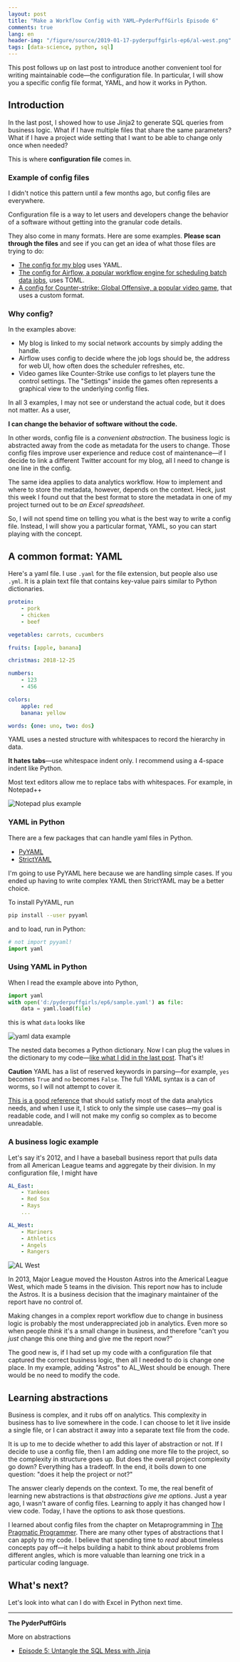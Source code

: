 ```yaml
---
layout: post
title: "Make a Workflow Config with YAML—PyderPuffGirls Episode 6"
comments: true
lang: en
header-img: "/figure/source/2019-01-17-pyderpuffgirls-ep6/al-west.png"
tags: [data-science, python, sql]
---
```


This post follows up on last post to introduce another convenient tool for writing maintainable code—the configuration file. In particular, I will show you a specific config file format, YAML, and how it works in Python.

## Introduction

In the last post, I showed how to use Jinja2 to generate SQL queries from business logic. What if I have multiple files that share the same parameters? What if I have a project wide setting that I want to be able to change only once when needed?

This is where **configuration file** comes in.

### Example of config files

I didn't notice this pattern until a few months ago, but config files are everywhere.

Configuration file is a way to let users and developers change the behavior of a software without getting into the granular code details.

They also come in many formats. Here are some examples. **Please scan through the files** and see if you can get an idea of what those files are trying to do:

* [The config for my blog](https://github.com/changhsinlee/changhsinlee.github.io/blob/master/_config.yml) uses YAML.
* [The config for Airflow, a popular workflow engine for scheduling batch data jobs](https://github.com/puckel/docker-airflow/blob/master/config/airflow.cfg), uses TOML.
* [A config for Counter-strike: Global Offensive, a popular video game](https://gist.github.com/nickbudi/3916475), that uses a custom format.

### Why config?

In the examples above:

* My blog is linked to my social network accounts by simply adding the handle.
* Airflow uses config to decide where the job logs should be, the address for web UI, how often does the scheduler refreshes, etc.
* Video games like Counter-Strike use configs to let players tune the control settings. The "Settings" inside the games often represents a graphical view to the underlying config files.

In all 3 examples, I may not see or understand the actual code, but it does not matter. As a user,

**I can change the behavior of software without the code.**

In other words, config file is a _convenient abstraction_. The business logic is abstracted away from the code as metadata for the users to change. Those config files improve user experience and reduce cost of maintenance—if I decide to link a different Twitter account for my blog, all I need to change is one line in the config.

The same idea applies to data analytics workflow. How to implement and where to store the metadata, however, depends on the context. Heck, just this week I found out that the best format to store the metadata in one of my project turned out to be _an Excel spreadsheet_.

So, I will not spend time on telling you what is the best way to write a config file. Instead, I will show you a particular format, YAML, so you can start playing with the concept.

## A common format: YAML

Here's a yaml file. I use `.yaml` for the file extension, but people also use `.yml`. It is a plain text file that contains key-value pairs similar to Python dictionaries.

```yaml
protein:
    - pork
    - chicken
    - beef

vegetables: carrots, cucumbers

fruits: [apple, banana]

christmas: 2018-12-25

numbers:
    - 123
    - 456

colors:
    apple: red
    banana: yellow

words: {one: uno, two: dos}
```

YAML uses a nested structure with whitespaces to record the hierarchy in data.

**It hates tabs**—use whitespace indent only. I recommend using a 4-space indent like Python.

Most text editors allow me to replace tabs with whitespaces. For example, in Notepad++

![Notepad plus example](/figure/source/2019-01-17-pyderpuffgirls-ep6/notepadplus.png)


### YAML in Python

There are a few packages that can handle yaml files in Python.

* [PyYAML](https://pyyaml.org/)
* [StrictYAML](https://github.com/crdoconnor/strictyaml)

I'm going to use PyYAML here because we are handling simple cases. If you ended up having to write complex YAML then StrictYAML may be a better choice.

To install PyYAML, run

```sh
pip install --user pyyaml
```

and to load, run in Python:

```py
# not import pyyaml!
import yaml
```

### Using YAML in Python

When I read the example above into Python,

```py
import yaml
with open('d:/pyderpuffgirls/ep6/sample.yaml') as file:
    data = yaml.load(file)
```

this is what `data` looks like

![yaml data example](/figure/source/2019-01-17-pyderpuffgirls-ep6/data.png)

The nested data becomes a Python dictionary. Now I can plug the values in the dictionary to my code—[like what I did in the last post](https://changhsinlee.com/pyderpuffgirls-ep5/#the-python-code). That's it!


**Caution** YAML has a list of reserved keywords in parsing—for example, `yes` becomes `True` and `no` becomes `False`. The full YAML syntax is a can of worms, so I will not attempt to cover it.

[This is a good reference](https://camel.readthedocs.io/en/latest/yamlref.html#overall-structure-and-design) that should satisfy most of the data analytics needs, and when I use it, I stick to only the simple use cases—my goal is readable code, and I will not make my config so complex as to become unreadable.

### A business logic example

Let's say it's 2012, and I have a baseball business report that pulls data from all American League teams and aggregate by their division. In my configuration file, I might have

```yaml
AL_East:
    - Yankees
    - Red Sox
    - Rays
    ...

AL_West:
    - Mariners
    - Athletics
    - Angels
    - Rangers
```

![AL West](/figure/source/2019-01-17-pyderpuffgirls-ep6/al-west.png)

In 2013, Major League moved the Houston Astros into the Americal League West, which made 5 teams in the division. This report now has to include the Astros. It is a business decision that the imaginary maintainer of the report have no control of.

Making changes in a complex report workflow due to change in business logic is probably the most underappreciated job in analytics. Even more so when people _think_ it's a small change in business, and therefore "can't you _just_ change this one thing and give me the report now?"

The good new is, if I had set up my code with a configuration file that captured the correct business logic, then all I needed to do is change one place. In my example, adding "Astros" to AL_West should be enough. There would be no need to modify the code.

## Learning abstractions

Business is complex, and it rubs off on analytics. This complexity in business has to live somewhere in the code. I can choose to let it live inside a single file, or I can abstract it away into a separate text file from the code.

It is up to me to decide whether to add this layer of abstraction or not. If I decide to use a config file, then I am adding one more file to the project, so the complexity in structure goes up. But does the overall project complexity go down? Everything has a tradeoff. In the end, it boils down to one question: "does it help the project or not?"

The answer clearly depends on the context. To me, the real benefit of learning new abstractions is that _abstractions give me options_. Just a year ago, I wasn't aware of config files. Learning to apply it has changed how I view code. Today, I have the options to ask those questions.

I learned about config files from the chapter on Metaprogramming in [The Pragmatic Programmer](https://changhsinlee.com/pyderpuffgirls-ep5/#further-reading). There are many other types of abstractions that I can apply to my code. I believe that spending time to _read_ about timeless concepts pay off—it helps building a habit to think about problems from different angles, which is more valuable than learning one trick in a particular coding language.

## What's next?

Let's look into what can I do with Excel in Python next time.

***

**The PyderPuffGirls**

More on abstractions

* [Episode 5: Untangle the SQL Mess with Jinja](https://changhsinlee.com/pyderpuffgirls-ep5/)
